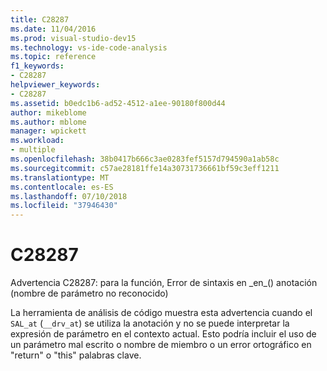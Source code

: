 ```yaml
---
title: C28287
ms.date: 11/04/2016
ms.prod: visual-studio-dev15
ms.technology: vs-ide-code-analysis
ms.topic: reference
f1_keywords:
- C28287
helpviewer_keywords:
- C28287
ms.assetid: b0edc1b6-ad52-4512-a1ee-90180f800d44
author: mikeblome
ms.author: mblome
manager: wpickett
ms.workload:
- multiple
ms.openlocfilehash: 38b0417b666c3ae0283fef5157d794590a1ab58c
ms.sourcegitcommit: c57ae28181ffe14a30731736661bf59c3eff1211
ms.translationtype: MT
ms.contentlocale: es-ES
ms.lasthandoff: 07/10/2018
ms.locfileid: "37946430"
---
```

# <a name="c28287"></a>C28287
Advertencia C28287: para la función, Error de sintaxis en \_en\_() anotación (nombre de parámetro no reconocido)

 La herramienta de análisis de código muestra esta advertencia cuando el `SAL_at` (`__drv_at`) se utiliza la anotación y no se puede interpretar la expresión de parámetro en el contexto actual. Esto podría incluir el uso de un parámetro mal escrito o nombre de miembro o un error ortográfico en "return" o "this" palabras clave.
